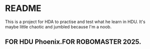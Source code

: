 # README

This is a project for HDA to practise and test what he learn in HDU.
It's maybe little chaotic and jumbled because I'm a noob.
## FOR HDU Phoenix.FOR ROBOMASTER 2025.
